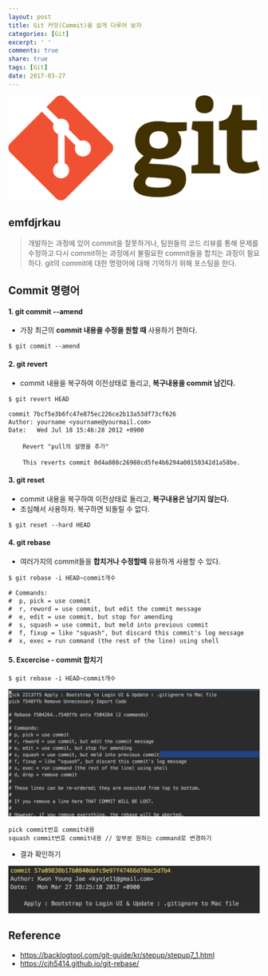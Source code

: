 ```yaml
---
layout: post
title: Git 커밋(Commit)을 쉽게 다루어 보자
categories: [Git]
excerpt: ' '
comments: true
share: true
tags: [Git]
date: 2017-03-27
---
```


![No Image](/assets/logo/git.png)

## emfdjrkau
> 개발하는 과정에 있어 commit을 잘못하거나, 팀원들의 코드 리뷰를 통해 문제를 수정하고 다시 commit하는 과정에서 불필요한 commit들을 합치는 과정이 필요하다. git의 commit에 대한 명령어에 대해 기억하기 위해 포스팅을 한다.

## Commit 명령어
#### 1. git commit --amend
- 가장 최근의 **commit 내용을 수정을 원할 때** 사용하기 편하다.

```shell
$ git commit --amend
```
#### 2. git revert
- commit 내용을 복구하여 이전상태로 돌리고, **복구내용을 commit 남긴다.**

```shell
$ git revert HEAD
```

```shell
commit 7bcf5e3b6fc47e875ec226ce2b13a53df73cf626
Author: yourname <yourname@yourmail.com>
Date:   Wed Jul 18 15:46:28 2012 +0900

    Revert "pull의 설명을 추가"

    This reverts commit 0d4a808c26908cd5fe4b6294a00150342d1a58be.
```

#### 3. git reset
- commit 내용을 복구하여 이전상태로 돌리고, **복구내용은 남기지 않는다.**
- 조심해서 사용하자. 복구하면 되돌릴 수 없다.

```shell
$ git reset --hard HEAD
```

#### 4. git rebase
- 여러가지의 commit들을 **합치거나 수정할때** 유용하게 사용할 수 있다.

```shell
$ git rebase -i HEAD~commit개수
```

```shell
# Commands:
#  p, pick = use commit
#  r, reword = use commit, but edit the commit message
#  e, edit = use commit, but stop for amending
#  s, squash = use commit, but meld into previous commit
#  f, fixup = like "squash", but discard this commit's log message
#  x, exec = run command (the rest of the line) using shell
```

#### 5. Excercise - commit 합치기

```shell
$ git rebase -i HEAD~commit개수
```

![No Image](/assets/posts/20170327/1.PNG)

```shell
pick commit번호 commit내용
squash commit번호 commit내용 // 앞부분 원하는 command로 변경하기
```

- 결과 확인하기

![No Image](/assets/posts/20170327/2.PNG)

## Reference
- <https://backlogtool.com/git-guide/kr/stepup/stepup7_1.html>
- <https://cjh5414.github.io/git-rebase/>
